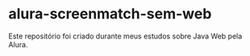 # alura-screenmatch-sem-web
Este repositório foi criado durante meus estudos sobre Java Web pela Alura.
